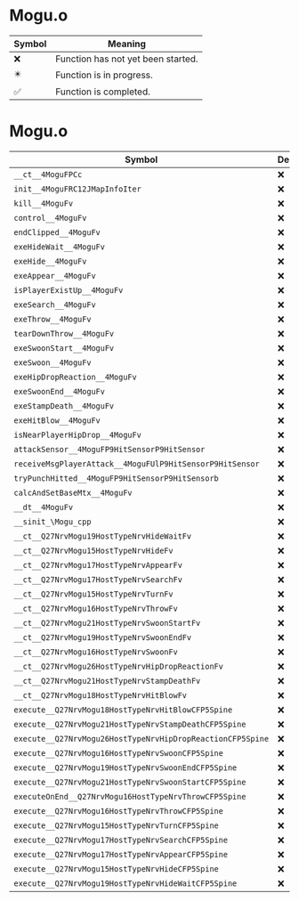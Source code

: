 # Mogu.o
| Symbol | Meaning 
| ------------- | ------------- 
| :x: | Function has not yet been started. 
| :eight_pointed_black_star: | Function is in progress. 
| :white_check_mark: | Function is completed. 


# Mogu.o
| Symbol | Decompiled? |
| ------------- | ------------- |
| `__ct__4MoguFPCc` | :x: |
| `init__4MoguFRC12JMapInfoIter` | :x: |
| `kill__4MoguFv` | :x: |
| `control__4MoguFv` | :x: |
| `endClipped__4MoguFv` | :x: |
| `exeHideWait__4MoguFv` | :x: |
| `exeHide__4MoguFv` | :x: |
| `exeAppear__4MoguFv` | :x: |
| `isPlayerExistUp__4MoguFv` | :x: |
| `exeSearch__4MoguFv` | :x: |
| `exeThrow__4MoguFv` | :x: |
| `tearDownThrow__4MoguFv` | :x: |
| `exeSwoonStart__4MoguFv` | :x: |
| `exeSwoon__4MoguFv` | :x: |
| `exeHipDropReaction__4MoguFv` | :x: |
| `exeSwoonEnd__4MoguFv` | :x: |
| `exeStampDeath__4MoguFv` | :x: |
| `exeHitBlow__4MoguFv` | :x: |
| `isNearPlayerHipDrop__4MoguFv` | :x: |
| `attackSensor__4MoguFP9HitSensorP9HitSensor` | :x: |
| `receiveMsgPlayerAttack__4MoguFUlP9HitSensorP9HitSensor` | :x: |
| `tryPunchHitted__4MoguFP9HitSensorP9HitSensorb` | :x: |
| `calcAndSetBaseMtx__4MoguFv` | :x: |
| `__dt__4MoguFv` | :x: |
| `__sinit_\Mogu_cpp` | :x: |
| `__ct__Q27NrvMogu19HostTypeNrvHideWaitFv` | :x: |
| `__ct__Q27NrvMogu15HostTypeNrvHideFv` | :x: |
| `__ct__Q27NrvMogu17HostTypeNrvAppearFv` | :x: |
| `__ct__Q27NrvMogu17HostTypeNrvSearchFv` | :x: |
| `__ct__Q27NrvMogu15HostTypeNrvTurnFv` | :x: |
| `__ct__Q27NrvMogu16HostTypeNrvThrowFv` | :x: |
| `__ct__Q27NrvMogu21HostTypeNrvSwoonStartFv` | :x: |
| `__ct__Q27NrvMogu19HostTypeNrvSwoonEndFv` | :x: |
| `__ct__Q27NrvMogu16HostTypeNrvSwoonFv` | :x: |
| `__ct__Q27NrvMogu26HostTypeNrvHipDropReactionFv` | :x: |
| `__ct__Q27NrvMogu21HostTypeNrvStampDeathFv` | :x: |
| `__ct__Q27NrvMogu18HostTypeNrvHitBlowFv` | :x: |
| `execute__Q27NrvMogu18HostTypeNrvHitBlowCFP5Spine` | :x: |
| `execute__Q27NrvMogu21HostTypeNrvStampDeathCFP5Spine` | :x: |
| `execute__Q27NrvMogu26HostTypeNrvHipDropReactionCFP5Spine` | :x: |
| `execute__Q27NrvMogu16HostTypeNrvSwoonCFP5Spine` | :x: |
| `execute__Q27NrvMogu19HostTypeNrvSwoonEndCFP5Spine` | :x: |
| `execute__Q27NrvMogu21HostTypeNrvSwoonStartCFP5Spine` | :x: |
| `executeOnEnd__Q27NrvMogu16HostTypeNrvThrowCFP5Spine` | :x: |
| `execute__Q27NrvMogu16HostTypeNrvThrowCFP5Spine` | :x: |
| `execute__Q27NrvMogu15HostTypeNrvTurnCFP5Spine` | :x: |
| `execute__Q27NrvMogu17HostTypeNrvSearchCFP5Spine` | :x: |
| `execute__Q27NrvMogu17HostTypeNrvAppearCFP5Spine` | :x: |
| `execute__Q27NrvMogu15HostTypeNrvHideCFP5Spine` | :x: |
| `execute__Q27NrvMogu19HostTypeNrvHideWaitCFP5Spine` | :x: |
